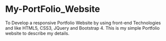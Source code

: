 # My-PortFolio_Website
To Develop a responsive Portfolio Website by using front-end Technologies and like HTML5, CSS3, JQuery and Bootstrap 4. This is my simple Portfolio website to describe my details.
